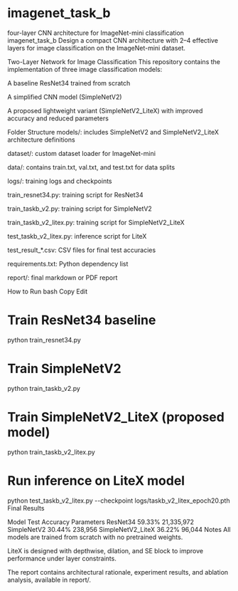 # imagenet_task_b
four-layer CNN architecture for ImageNet-mini classification
imagenet_task_b
Design a compact CNN architecture with 2–4 effective layers for image classification on the ImageNet-mini dataset.

Two-Layer Network for Image Classification
This repository contains the implementation of three image classification models:

A baseline ResNet34 trained from scratch

A simplified CNN model (SimpleNetV2)

A proposed lightweight variant (SimpleNetV2_LiteX) with improved accuracy and reduced parameters

Folder Structure
models/: includes SimpleNetV2 and SimpleNetV2_LiteX architecture definitions

dataset/: custom dataset loader for ImageNet-mini

data/: contains train.txt, val.txt, and test.txt for data splits

logs/: training logs and checkpoints

train_resnet34.py: training script for ResNet34

train_taskb_v2.py: training script for SimpleNetV2

train_taskb_v2_litex.py: training script for SimpleNetV2_LiteX

test_taskb_v2_litex.py: inference script for LiteX

test_result_*.csv: CSV files for final test accuracies

requirements.txt: Python dependency list

report/: final markdown or PDF report

How to Run
bash
Copy
Edit
# Train ResNet34 baseline
python train_resnet34.py

# Train SimpleNetV2
python train_taskb_v2.py

# Train SimpleNetV2_LiteX (proposed model)
python train_taskb_v2_litex.py

# Run inference on LiteX model
python test_taskb_v2_litex.py --checkpoint logs/taskb_v2_litex_epoch20.pth
Final Results

Model	Test Accuracy	Parameters
ResNet34	59.33%	21,335,972
SimpleNetV2	30.44%	238,956
SimpleNetV2_LiteX	36.22%	96,044
Notes
All models are trained from scratch with no pretrained weights.

LiteX is designed with depthwise, dilation, and SE block to improve performance under layer constraints.

The report contains architectural rationale, experiment results, and ablation analysis, available in report/.
